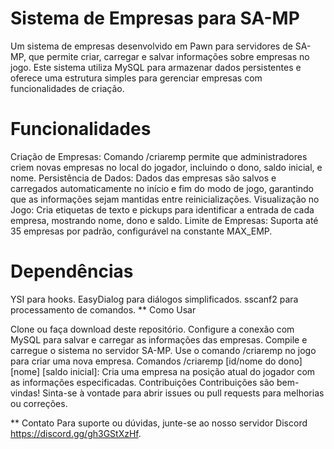 # Sistema de Empresas para SA-MP

  Um sistema de empresas desenvolvido em Pawn para servidores de SA-MP, que permite criar, carregar e salvar informações sobre empresas no jogo. Este sistema utiliza MySQL para armazenar dados persistentes e oferece uma estrutura simples para gerenciar empresas com funcionalidades de criação.

# Funcionalidades
  Criação de Empresas: Comando /criaremp permite que administradores criem novas empresas no local do jogador, incluindo o dono, saldo inicial, e nome.
  Persistência de Dados: Dados das empresas são salvos e carregados automaticamente no início e fim do modo de jogo, garantindo que as informações sejam mantidas entre reinicializações.
  Visualização no Jogo: Cria etiquetas de texto e pickups para identificar a entrada de cada empresa, mostrando nome, dono e saldo.
  Limite de Empresas: Suporta até 35 empresas por padrão, configurável na constante MAX_EMP.
  
# Dependências
  YSI para hooks.
  EasyDialog para diálogos simplificados.
  sscanf2 para processamento de comandos.
** Como Usar

  Clone ou faça download deste repositório.
  Configure a conexão com MySQL para salvar e carregar as informações das empresas.
  Compile e carregue o sistema no servidor SA-MP.
  Use o comando /criaremp no jogo para criar uma nova empresa.
  Comandos
  /criaremp [id/nome do dono] [nome] [saldo inicial]: Cria uma empresa na posição atual do jogador com as informações especificadas.
  Contribuições
  Contribuições são bem-vindas! Sinta-se à vontade para abrir issues ou pull requests para melhorias ou correções.

**  Contato
  Para suporte ou dúvidas, junte-se ao nosso servidor Discord <https://discord.gg/gh3GStXzHf>.

